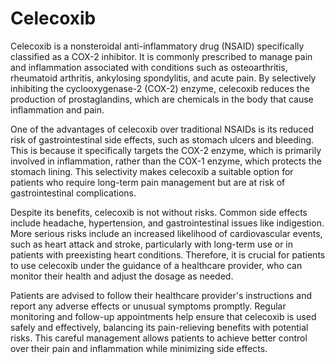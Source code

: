 <!--
source: gpt-40
tags: anti-inflammtories non-steroidal-anti-inflammatory-drugs cox-2-inhibitors
-->

# Celecoxib

Celecoxib is a nonsteroidal anti-inflammatory drug (NSAID) specifically classified as a COX-2 inhibitor. It is commonly prescribed to manage pain and inflammation associated with conditions such as osteoarthritis, rheumatoid arthritis, ankylosing spondylitis, and acute pain. By selectively inhibiting the cyclooxygenase-2 (COX-2) enzyme, celecoxib reduces the production of prostaglandins, which are chemicals in the body that cause inflammation and pain.

One of the advantages of celecoxib over traditional NSAIDs is its reduced risk of gastrointestinal side effects, such as stomach ulcers and bleeding. This is because it specifically targets the COX-2 enzyme, which is primarily involved in inflammation, rather than the COX-1 enzyme, which protects the stomach lining. This selectivity makes celecoxib a suitable option for patients who require long-term pain management but are at risk of gastrointestinal complications.

Despite its benefits, celecoxib is not without risks. Common side effects include headache, hypertension, and gastrointestinal issues like indigestion. More serious risks include an increased likelihood of cardiovascular events, such as heart attack and stroke, particularly with long-term use or in patients with preexisting heart conditions. Therefore, it is crucial for patients to use celecoxib under the guidance of a healthcare provider, who can monitor their health and adjust the dosage as needed.

Patients are advised to follow their healthcare provider's instructions and report any adverse effects or unusual symptoms promptly. Regular monitoring and follow-up appointments help ensure that celecoxib is used safely and effectively, balancing its pain-relieving benefits with potential risks. This careful management allows patients to achieve better control over their pain and inflammation while minimizing side effects.
